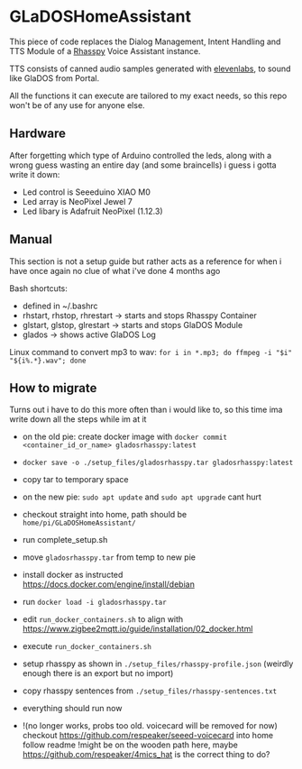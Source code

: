 # GLaDOSHomeAssistant

This piece of code replaces the Dialog Management, Intent Handling and TTS Module of a [Rhasspy](https://rhasspy.readthedocs.io/en/latest/) Voice Assistant instance.

TTS consists of canned audio samples generated with [elevenlabs](https://elevenlabs.io), to sound like GlaDOS from Portal.

All the functions it can execute are tailored to my exact needs, so this repo won't be of any use for anyone else.

## Hardware

After forgetting which type of Arduino controlled the leds, along with a wrong guess wasting an entire day (and some braincells) i guess i gotta write it down:

- Led control is Seeeduino XIAO M0
- Led array is NeoPixel Jewel 7
- Led libary is Adafruit NeoPixel (1.12.3)

## Manual

This section is not a setup guide but rather acts as a reference for when i have once again no clue of what i've done 4 months ago

Bash shortcuts:
- defined in ~/.bashrc
- rhstart, rhstop, rhrestart -> starts and stops Rhasspy Container
- glstart, glstop, glrestart -> starts and stops GlaDOS Module
- glados -> shows active GlaDOS Log

Linux command to convert mp3 to wav:
```for i in *.mp3; do ffmpeg -i "$i" "${i%.*}.wav"; done ```

## How to migrate

Turns out i have to do this more often than i would like to, so this time ima write down all the steps while im at it

- on the old pie: create docker image with `docker commit <container_id_or_name> gladosrhasspy:latest`
-	`docker save -o ./setup_files/gladosrhasspy.tar gladosrhasspy:latest`
- copy tar to temporary space
- on the new pie: `sudo apt update` and `sudo apt upgrade` cant hurt
- checkout straight into home, path should be `home/pi/GLaDOSHomeAssistant/`
- run complete_setup.sh
- move `gladosrhasspy.tar` from temp to new pie
- install docker as instructed <https://docs.docker.com/engine/install/debian>
- run `docker load -i gladosrhasspy.tar`
- edit `run_docker_containers.sh` to align with <https://www.zigbee2mqtt.io/guide/installation/02_docker.html>
- execute `run_docker_containers.sh`
- setup rhasspy as shown in `./setup_files/rhasspy-profile.json` (weirdly enough there is an export but no import)
- copy rhasspy sentences from `./setup_files/rhasspy-sentences.txt`
- everything should run now

- !(no longer works, probs too old. voicecard will be removed for now) checkout <https://github.com/respeaker/seeed-voicecard> into home follow readme
    !might be on the wooden path here, maybe <https://github.com/respeaker/4mics_hat> is the correct thing to do?